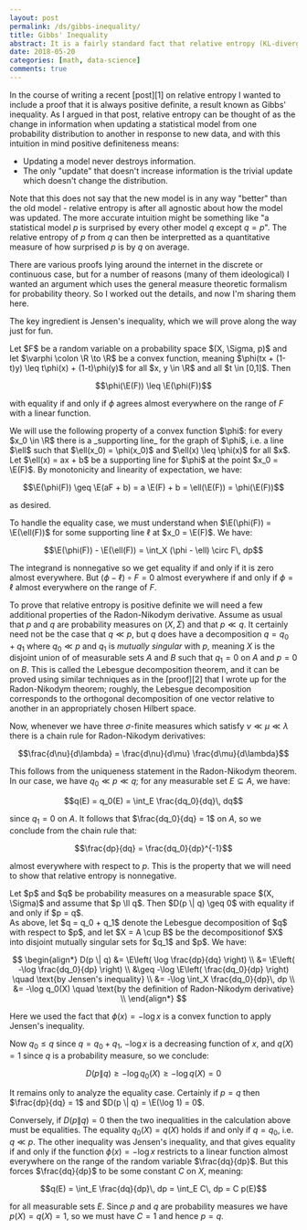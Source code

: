 ```yaml
---
layout: post
permalink: /ds/gibbs-inequality/
title: Gibbs' Inequality
abstract: It is a fairly standard fact that relative entropy (KL-divergence) is positive definite, but I was unsatisfied with the proofs of this fact that I saw when I glanced through the literature.  In this post I will provide a complete proof which works on a general probability space.
date: 2018-05-20
categories: [math, data-science]
comments: true
---
```


In the course of writing a recent [post][1] on relative entropy I wanted to include a proof that it is always positive definite, a result known as Gibbs' inequality.
As I argued in that post, relative entropy can be thought of as the change in information when updating a statistical model from one probability distribution to another in response to new data, and with this intuition in mind positive definiteness means:

- Updating a model never destroys information.
- The only "update" that doesn't increase information is the trivial update which doesn't change the distribution.

Note that this does not say that the new model is in any way "better" than the old model - relative entropy is after all agnostic about how the model was updated.
The more accurate intuition might be something like "a statistical model $p$ is surprised by every other model $q$ except $q = p$".
The relative entropy of $p$ from $q$ can then be interpretted as a quantitative measure of how surprised $p$ is by $q$ on average.

There are various proofs lying around the internet in the discrete or continuous case, but for a number of reasons (many of them ideological) I wanted an argument which uses the general measure theoretic formalism for probability theory.
So I worked out the details, and now I'm sharing them here.

The key ingredient is Jensen's inequality, which we will prove along the way just for fun.

<div class="proposition" text="Jensen's Inequality">
Let $F$ be a random variable on a probability space $(X, \Sigma, p)$ and let $\varphi \colon \R \to \R$ be a convex function, meaning $\phi(tx + (1-t)y) \leq t\phi(x) + (1-t)\phi(y)$ for all $x, y \in \R$ and all $t \in [0,1]$.
Then 

$$\phi(\E(F)) \leq \E(\phi(F))$$

with equality if and only if $\phi$ agrees almost everywhere on the range of $F$ with a linear function.
</div>
<div class="proof">
We will use the following property of a convex function $\phi$: for every $x_0 \in \R$ there is a _supporting line_ for the graph of $\phi$, i.e. a line $\ell$ such that $\ell(x_0) = \phi(x_0)$ and $\ell(x) \leq \phi(x)$ for all $x$.
Let $\ell(x) = ax + b$ be a supporting line for $\phi$ at the point $x_0 = \E(F)$.
By monotonicity and linearity of expectation, we have:

$$\E(\phi(F)) \geq \E(aF + b) = a \E(F) + b = \ell(\E(F)) = \phi(\E(F))$$

as desired.

To handle the equality case, we must understand when $\E(\phi(F)) = \E(\ell(F))$ for some supporting line $\ell$ at $x_0 = \E(F)$.
We have:

$$\E(\phi(F)) - \E(\ell(F)) = \int_X (\phi - \ell) \circ F\, dp$$

The integrand is nonnegative so we get equality if and only if it is zero almost everywhere.
But $(\phi - \ell) \circ F = 0$ almost everywhere if and only if $\phi = \ell$ almost everywhere on the range of $F$.

</div>

To prove that relative entropy is positive definite we will need a few additional properties of the Radon-Nikodym derivative.
Assume as usual that $p$ and $q$ are probability measures on $(X, \Sigma)$ and that $p \ll q$.
It certainly need not be the case that $q \ll p$, but $q$ does have a decomposition $q = q_0 + q_1$ where $q_0 \ll p$ and $q_1$ is _mutually singular_ with $p$, meaning $X$ is the disjoint union of of measurable sets $A$ and $B$ such that $q_1 = 0$ on $A$ and $p = 0$ on $B$.
This is called the Lebesgue decomposition theorem, and it can be proved using similar techniques as in the [proof][2] that I wrote up for the Radon-Nikodym theorem; roughly, the Lebesgue decomposition corresponds to the orthogonal decomposition of one vector relative to another in an appropriately chosen Hilbert space.

Now, whenever we have three $\sigma$-finite measures which satisfy $\nu \ll \mu \ll \lambda$ there is a chain rule for Radon-Nikodym derivatives:

$$\frac{d\nu}{d\lambda} = \frac{d\nu}{d\mu} \frac{d\mu}{d\lambda}$$

This follows from the uniqueness statement in the Radon-Nikodym theorem.
In our case, we have $q_0 \ll p \ll q$; for any measurable set $E \subseteq A$, we have:

$$q(E) = q_0(E) = \int_E \frac{dq_0}{dq}\, dq$$

since $q_1 = 0$ on $A$.
It follows that $\frac{dq_0}{dq} = 1$ on $A$, so we conclude from the chain rule that:

$$\frac{dp}{dq} = \frac{dq_0}{dp}^{-1}$$

almost everywhere with respect to $p$.
This is the property that we will need to show that relative entropy is nonnegative.

<div class="proposition" text="Gibb's Inequality">
Let $p$ and $q$ be probability measures on a measurable space $(X, \Sigma)$ and assume that $p \ll q$.
Then $D(p \| q) \geq 0$ with equality if and only if $p = q$.
</div>
<div class="proof">
As above, let $q = q_0 + q_1$ denote the Lebesgue decomposition of $q$ with respect to $p$, and let $X = A \cup B$ be the decompositionof $X$ into disjoint mutually singular sets for $q_1$ and $p$.
We have:

$$
\begin{align*}
   D(p \| q) &= \E\left( \log \frac{dp}{dq} \right) \\
   &= \E\left( -\log \frac{dq_0}{dp} \right) \\
   &\geq -\log \E\left( \frac{dq_0}{dp} \right) \quad \text{by Jensen's inequality} \\
   &= -\log \int_X \frac{dq_0}{dp}\, dp \\
   &= -\log q_0(X) \quad \text{by the definition of Radon-Nikodym derivative} \\
\end{align*}
$$

Here we used the fact that $\phi(x) = -\log x$ is a convex function to apply Jensen's inequality.

Now $q_0 \leq q$ since $q = q_0 + q_1$, $-\log x$ is a decreasing function of $x$, and $q(X) = 1$ since $q$ is a probability measure, so we conclude:

$$D(p \| q) \geq -\log q_0(X) \geq -\log q(X) = 0$$

It remains only to analyze the equality case.
Certainly if $p = q$ then $\frac{dp}{dq} = 1$ and $D(p \| q) = \E(\log 1) = 0$.

Conversely, if $D(p \| q) = 0$ then the two inequalities in the calculation above must be equalities.
The equality $q_0(X) = q(X)$ holds if and only if $q = q_0$, i.e. $q \ll p$.
The other inequality was Jensen's inequality, and that gives equality if and only if the function $\phi(x) = -\log x$ restricts to a linear function almost everywhere on the range of the random variable $\frac{dq}{dp}$.
But this forces $\frac{dq}{dp}$ to be some constant $C$ on $X$, meaning:

$$q(E) = \int_E \frac{dq}{dp}\, dp = \int_E C\, dp = C p(E)$$

for all measurable sets $E$.
Since $p$ and $q$ are probability measures we have $p(X) = q(X) = 1$, so we must have $C = 1$ and hence $p = q$.
</div>
